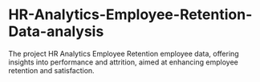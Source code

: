 # HR-Analytics-Employee-Retention-Data-analysis
The project HR Analytics Employee Retention employee data, offering insights into performance and attrition, aimed at enhancing employee retention and satisfaction.
